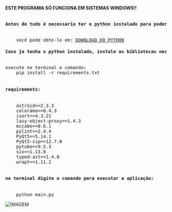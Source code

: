 <strong>ESTE PROGRAMA SÓ FUNCIONA EM SISTEMAS WINDOWS!!</strong>

<pre>
<h4>Antes de tudo é necessario ter o python instalado para poder executar a aplicação.</h4>
    você pode obte-lo em: <a href="https://www.python.org/downloads/release/python-376/">DOWNLOAD DO PYTHON</a>
<h4>Caso ja tenha o python instalado, instale as bibliotecas necessarias</h4>
execute no terminal o comando:
    pip install -r requirements.txt

<h4>requirements:</h4>
    astroid==2.3.3
    colorama==0.4.3
    isort==4.3.21
    lazy-object-proxy==1.4.3
    mccabe==0.6.1
    pylint==2.4.4
    PyQt5==5.14.1
    PyQt5-sip==12.7.0
    pytube==9.5.3
    six==1.13.0
    typed-ast==1.4.0
    wrapt==1.11.2

<h4>no terminal digite o comando para executar a aplicação:</h4>
    python main.py
</pre>

![IMAGEM](https://raw.githubusercontent.com/WalterSilva5/youtubeMusicDownloader/master/sistema.jpg)
